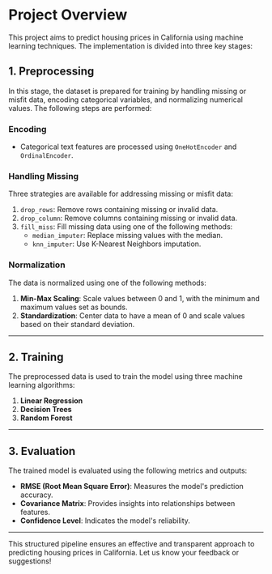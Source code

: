 # Project Overview

This project aims to predict housing prices in California using machine learning techniques. The implementation is divided into three key stages:

## 1. Preprocessing
In this stage, the dataset is prepared for training by handling missing or misfit data, encoding categorical variables, and normalizing numerical values. The following steps are performed:

### Encoding
- Categorical text features are processed using `OneHotEncoder` and `OrdinalEncoder`.

### Handling Missing
Three strategies are available for addressing missing or misfit data:
1. `drop_rows`: Remove rows containing missing or invalid data.
2. `drop_column`: Remove columns containing missing or invalid data.
3. `fill_miss`: Fill missing data using one of the following methods:
   - `median_imputer`: Replace missing values with the median.
   - `knn_imputer`: Use K-Nearest Neighbors imputation.

### Normalization
The data is normalized using one of the following methods:
1. **Min-Max Scaling**: Scale values between 0 and 1, with the minimum and maximum values set as bounds.
2. **Standardization**: Center data to have a mean of 0 and scale values based on their standard deviation.

---

## 2. Training
The preprocessed data is used to train the model using three machine learning algorithms:
1. **Linear Regression**
2. **Decision Trees**
3. **Random Forest**

---

## 3. Evaluation
The trained model is evaluated using the following metrics and outputs:
- **RMSE (Root Mean Square Error)**: Measures the model's prediction accuracy.
- **Covariance Matrix**: Provides insights into relationships between features.
- **Confidence Level**: Indicates the model's reliability.

---

This structured pipeline ensures an effective and transparent approach to predicting housing prices in California. Let us know your feedback or suggestions!
